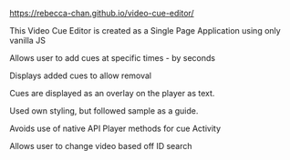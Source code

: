 
https://rebecca-chan.github.io/video-cue-editor/

This Video Cue Editor is created as a Single Page Application using only vanilla JS

Allows user to add cues at specific times - by seconds

Displays added cues to allow removal

Cues are displayed as an overlay on the player as text.

Used own styling, but followed sample as a guide.

Avoids use of native API Player methods for cue Activity

Allows user to change video based off ID search
